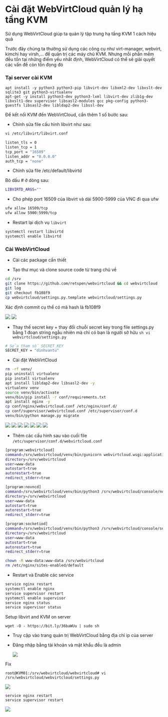 # Cài đặt WebVirtCloud quản lý hạ tầng KVM

Sử dụng WebVirtCloud giúp ta quản lý tập trung hạ tầng KVM 1 cách hiệu quả

Trước đây chúng ta thường sử dụng các công cụ như virt-manager, webvirt, kimchi hay virsh,... để quản trị các máy chủ KVM. Nhưng mỗi phần mềm đều tồn tại những điểm yếu nhất định, WebVirtCloud có thể sẽ giải quyết các vấn đề còn tồn đọng đó

### Tại server cài KVM

    apt install -y python3 python3-pip libvirt-dev libxml2-dev libxslt-dev sqlite3 git python3-virtualenv
    apt-get -y install python3-dev python3-lxml libvirt-dev zlib1g-dev libxslt1-dev supervisor libsasl2-modules gcc pkg-config python3-guestfs libsasl2-dev libldap2-dev libssl-dev

Để kết nối KVM đến WebVirtCloud, cần thêm 1 số bước sau:
- Chỉnh sửa file cấu hình libvirt như sau:

```sh
vi /etc/libvirt/libvirt.conf
```

```sh
listen_tls = 0
listen_tcp = 1
tcp_port = "16509"
listen_addr = "0.0.0.0"
auth_tcp = "none"
```

- Chỉnh sửa file /etc/default/libvirtd

Bỏ dấu # ở dòng sau:

```sh
LIBVIRTD_ARGS=""
```

- Cho phép port 16509 của libvirt và dải 5900-5999 của VNC đi qua ufw

```sh
ufw allow 16509/tcp
ufw allow 5900:5999/tcp
```

- Restart lại dịch vụ ```libvirt```

```sh
systemctl restart libvirtd
systemctl enable libvirtd
```

### Cài WebVirtCloud

- Cài các package cần thiết

- Tạo thư mục và clone source code từ trang chủ về

```sh
cd /srv
git clone https://github.com/retspen/webvirtcloud && cd webvirtcloud
git log
git checkout fb108f9
cp webvirtcloud/settings.py.template webvirtcloud/settings.py
```
Xác định commit cụ thể có mã hash là fb108f9

  <img src="kvmimages/Screenshot_52.png">
  <img src="kvmimages/Screenshot_53.png">

- Thay thế secret key + thay đổi chuỗi secret key trong file settings.py bằng 1 đoạn string ngẫu nhiên mà chỉ có bạn là người sở hữu ```sh vi webvirtcloud/settings.py```

```sh
# Sửa tham số SECRET_KEY
SECRET_KEY = "dinhvantu"
```

- Cài đặt WebVirtCloud

```sh
rm -rf venv/
pip uninstall virtualenv
pip install virtualenv
apt install libldap2-dev libsasl2-dev -y
virtualenv venv
source venv/bin/activate
venv/bin/pip install -r conf/requirements.txt
apt install nginx -y
cp conf/nginx/webvirtcloud.conf /etc/nginx/conf.d/
cp conf/supervisor/webvirtcloud.conf /etc/supervisor/conf.d
venv/bin/python manage.py migrate
```
  <img src="kvmimages/Screenshot_54.png">
  <img src="kvmimages/Screenshot_55.png">
  <img src="kvmimages/Screenshot_56.png">
  <img src="kvmimages/Screenshot_57.png">
  <img src="kvmimages/Screenshot_58.png">
  <img src="kvmimages/Screenshot_59.png">
  <img src="kvmimages/Screenshot_60.png">

- Thêm các cấu hình sau vào cuối file ``/etc/supervisor/conf.d/webvirtcloud.conf``

```sh
[program:webvirtcloud]
command=/srv/webvirtcloud/venv/bin/gunicorn webvirtcloud.wsgi:application -c /srv/webvirtcloud/gunicorn.conf.py
directory=/srv/webvirtcloud
user=www-data
autostart=true
autorestart=true
redirect_stderr=true

[program:novncd]
command=/srv/webvirtcloud/venv/bin/python3 /srv/webvirtcloud/console/novncd
directory=/srv/webvirtcloud
user=www-data
autostart=true
autorestart=true
redirect_stderr=true

[program:socketiod]
command=/srv/webvirtcloud/venv/bin/python3 /srv/webvirtcloud/console/socketiod -d
directory=/srv/webvirtcloud
user=www-data
autostart=true
autorestart=true
redirect_stderr=true

```
```sh
chown -R www-data:www-data /srv/webvirtcloud
rm /etc/nginx/sites-enabled/default
```
- Restart và Enable các service

```sh
service nginx restart
systemctl enable nginx
service supervisor restart
systemctl enable supervisor
service nginx status
service supervisor status

```
Setup libvirt and KVM on server

    wget -O - https://bit.ly/36baWUu | sudo sh

- Truy cập vào trang quản trị WebVirtCloud bằng địa chỉ ip của server

- Đăng nhập bằng tài khoản và mật khẩu đều là admin

  <img src="kvmimages/Screenshot_62.png">

Fix 

    root@KVM01:/srv/webvirtcloud/webvirtcloud# vi /srv/webvirtcloud/webvirtcloud/settings.py

  <img src="kvmimages/Screenshot_63.png">

    service nginx restart
    service supervisor restart

  <img src="kvmimages/Screenshot_64.png">